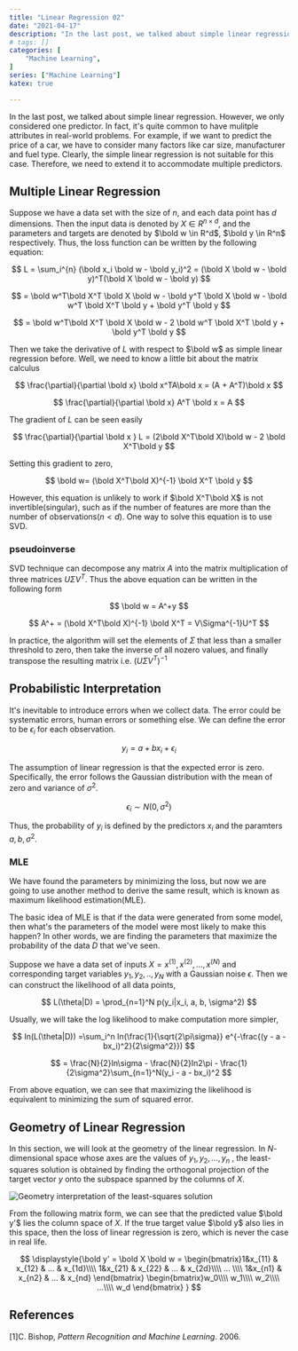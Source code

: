 ```yaml
---
title: "Linear Regression 02"
date: "2021-04-17"
description: "In the last post, we talked about simple linear regression. However, we only considered one predictor. In fact, it's quite common to have mulitple attributes in real-world problems."
# tags: []
categories: [
    "Machine Learning",
]
series: ["Machine Learning"]
katex: true

---
```




In the last post, we talked about simple linear regression. However, we only considered one predictor. In fact, it's quite common to have mulitple attributes in real-world problems. For example, if we want to predict the price of a car, we have to consider many factors like car size, manufacturer and fuel type. Clearly, the simple linear regression is not suitable for this case. Therefore, we need to extend it to accommodate multiple predictors.



<!--more-->



## Multiple Linear Regression



Suppose we have a data set with the size of $n$,  and each data point has $d$ dimensions. Then the input data is denoted by  $X \in R^{n \times d}$, and the parameters and targets are denoted by $\bold w \in R^d$, $\bold y \in R^n$ respectively. Thus, the loss function can be written by the following equation:


$$
L = \sum_i^{n} (\bold x_i \bold w - \bold y_i)^2 = (\bold X \bold w - \bold y)^T(\bold X \bold w - \bold y)
$$

$$
= \bold w^T\bold X^T \bold X \bold w  - \bold y^T \bold X \bold w - \bold w^T \bold X^T \bold y + \bold y^T \bold y
$$

$$
= \bold w^T\bold X^T \bold X \bold w  - 2 \bold w^T \bold X^T \bold y + \bold y^T \bold y
$$




Then we take the derivative of $L$ with respect to $\bold w$ as simple linear regression before. Well, we need to know a little bit about the matrix calculus


$$
\frac{\partial}{\partial \bold x} \bold x^TA\bold x = (A + A^T)\bold x
$$

$$
\frac{\partial}{\partial \bold x} A^T \bold x = A
$$




The gradient of $L$ can be seen easily


$$
\frac{\partial}{\partial \bold x } L = (2\bold X^T\bold X)\bold w - 2 \bold X^T\bold y
$$




Setting this gradient to zero,


$$
\bold w= (\bold X^T\bold X)^{-1} \bold X^T \bold y
$$


However, this equation is unlikely to work if  $\bold X^T\bold X$ is not invertible(singular), such as if the number of features are more than the number of observations($n < d$). One way to solve this equation is to use SVD.



### pseudoinverse

SVD technique can decompose any matrix $A$ into the matrix multiplication of  three matrices $U\Sigma V^T$. Thus the above equation can be written in the following form 


$$
\bold w = A^+y
$$



$$
A^+ = (\bold X^T\bold X)^{-1} \bold X^T = V\Sigma^{-1}U^T
$$


In practice, the algorithm will set the elements of $\Sigma$ that less than a smaller threshold to zero, then take the inverse of all nozero values, and finally transpose the resulting matrix i.e. $(U\Sigma V^T)^{-1}$



## Probabilistic Interpretation



It's inevitable to introduce errors when we collect data. The error could be systematic errors, human errors or something else. We can define the error to be $\epsilon_i$ for each observation. 


$$
y_i = a + bx_i + \epsilon_i
$$


The assumption of linear regression is that the expected error is zero. Specifically, the error follows the Gaussian distribution with the mean of zero and variance of $\sigma^2$.


$$
\epsilon_i \sim N(0, \sigma^2)
$$


Thus, the probability of $y_i$ is defined by the predictors $x_i$ and the paramters $a, b, \sigma^2$.



### MLE

We have found the parameters by minimizing the loss, but now we are going to use another method to derive the same result, which is known as maximum likelihood estimation(MLE).



The basic idea of MLE is that if the data were generated from some model, then what's the parameters of the model were most likely to make this happen? In other words, we are finding the parameters that maximize the probability of the data $D$ that we've seen.



Suppose we have a data set of inputs $X={x^{(1)}, x^{(2)}, ..., x^{(N)}}$ and corresponding target variables ${y_1, y_2, .., y_N}$ with a Gaussian noise $\epsilon$. Then we can construct the likelihood of all data points,


$$
L(\theta|D) = \prod_{n=1}^N p(y_i|x_i, a, b, \sigma^2)
$$


Usually, we will take the log likelihood to make computation more simpler,


$$
In(L(\theta|D)) =\sum_i^n In(\frac{1}{\sqrt{2\pi\sigma}} e^{-\frac{(y - a - bx_i)^2}{2\sigma^2}})
$$

$$
= \frac{N}{2}In\sigma - \frac{N}{2}In2\pi - \frac{1}{2\sigma^2}\sum_{n=1}^N(y_i - a - bx_i)^2
$$


From above equation, we can see that maximizing the likelihood is equivalent to minimizing the sum of squared error.



## Geometry of Linear Regression



In this section, we will look at the geometry of the linear regression. In $N$-dimensional space whose axes are the values of $y_1, y_2, ..., y_n$ , the least-squares solution is obtained by finding the orthogonal projection of the target vector $y$ onto the subspace spanned by the columns of $X$.



![Geometry interpretation of the least-squares solution](/blog/post/images/geometry-linear-regression.png "Figure 1: Geometry interpretation of the least-squares solution. \(PRML 2006\)")





From the following matrix form, we can see that the predicted value $\bold y'$ lies the column space of $X$. If the true target value $\bold y$ also lies in this space, then the loss of linear regression is zero, which is never the case in real life.




$$
\displaystyle{\bold y' = \bold X \bold w = \begin{bmatrix}1&x_{11} & x_{12} & ... & x_{1d}\\\\ 1&x_{21} & x_{22} & ... & x_{2d}\\\\ ... \\\\ 1&x_{n1} & x_{n2} & ... & x_{nd} \end{bmatrix}
\begin{bmatrix}w_0\\\\ w_1\\\\ w_2\\\\ ...\\\\ w_d \end{bmatrix}
}
$$


## References



[1]C. Bishop, *Pattern Recognition and Machine Learning*. 2006.





